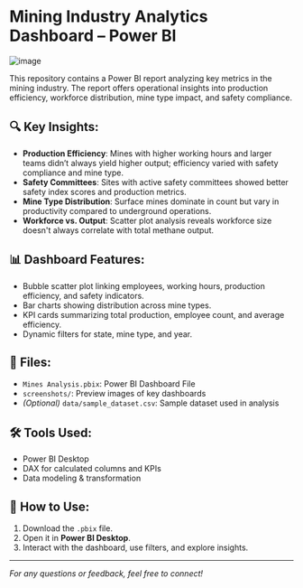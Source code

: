 # Mining Industry Analytics Dashboard – Power BI
![image](https://github.com/user-attachments/assets/ad08053a-a6df-4b6a-86d2-529f35f10386)

This repository contains a Power BI report analyzing key metrics in the mining industry. The report offers operational insights into production efficiency, workforce distribution, mine type impact, and safety compliance.

## 🔍 Key Insights:
- **Production Efficiency**: Mines with higher working hours and larger teams didn’t always yield higher output; efficiency varied with safety compliance and mine type.
- **Safety Committees**: Sites with active safety committees showed better safety index scores and production metrics.
- **Mine Type Distribution**: Surface mines dominate in count but vary in productivity compared to underground operations.
- **Workforce vs. Output**: Scatter plot analysis reveals workforce size doesn't always correlate with total methane output.

## 📊 Dashboard Features:
- Bubble scatter plot linking employees, working hours, production efficiency, and safety indicators.
- Bar charts showing distribution across mine types.
- KPI cards summarizing total production, employee count, and average efficiency.
- Dynamic filters for state, mine type, and year.

## 📁 Files:
- `Mines Analysis.pbix`: Power BI Dashboard File
- `screenshots/`: Preview images of key dashboards
- *(Optional)* `data/sample_dataset.csv`: Sample dataset used in analysis

## 🛠 Tools Used:
- Power BI Desktop
- DAX for calculated columns and KPIs
- Data modeling & transformation

## 📎 How to Use:
1. Download the `.pbix` file.
2. Open it in **Power BI Desktop**.
3. Interact with the dashboard, use filters, and explore insights.

---

*For any questions or feedback, feel free to connect!*
